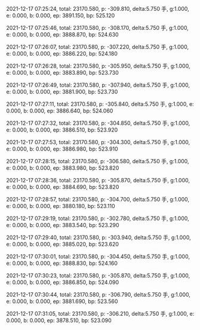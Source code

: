 2021-12-17 07:25:24, total: 23170.580, p: -309.810, delta:5.750 手, g:1.000, e: 0.000, b: 0.000, ep: 3891.150, bp: 525.120

2021-12-17 07:25:46, total: 23170.580, p: -308.170, delta:5.750 手, g:1.000, e: 0.000, b: 0.000, ep: 3888.870, bp: 524.630

2021-12-17 07:26:07, total: 23170.580, p: -307.220, delta:5.750 手, g:1.000, e: 0.000, b: 0.000, ep: 3886.220, bp: 524.180

2021-12-17 07:26:28, total: 23170.580, p: -305.950, delta:5.750 手, g:1.000, e: 0.000, b: 0.000, ep: 3883.890, bp: 523.730

2021-12-17 07:26:49, total: 23170.580, p: -307.940, delta:5.750 手, g:1.000, e: 0.000, b: 0.000, ep: 3881.900, bp: 523.730

2021-12-17 07:27:11, total: 23170.580, p: -305.840, delta:5.750 手, g:1.000, e: 0.000, b: 0.000, ep: 3886.640, bp: 524.060

2021-12-17 07:27:32, total: 23170.580, p: -304.850, delta:5.750 手, g:1.000, e: 0.000, b: 0.000, ep: 3886.510, bp: 523.920

2021-12-17 07:27:53, total: 23170.580, p: -304.300, delta:5.750 手, g:1.000, e: 0.000, b: 0.000, ep: 3886.980, bp: 523.910

2021-12-17 07:28:15, total: 23170.580, p: -306.580, delta:5.750 手, g:1.000, e: 0.000, b: 0.000, ep: 3883.980, bp: 523.820

2021-12-17 07:28:36, total: 23170.580, p: -305.870, delta:5.750 手, g:1.000, e: 0.000, b: 0.000, ep: 3884.690, bp: 523.820

2021-12-17 07:28:57, total: 23170.580, p: -304.700, delta:5.750 手, g:1.000, e: 0.000, b: 0.000, ep: 3880.180, bp: 523.110

2021-12-17 07:29:19, total: 23170.580, p: -302.780, delta:5.750 手, g:1.000, e: 0.000, b: 0.000, ep: 3883.540, bp: 523.290

2021-12-17 07:29:40, total: 23170.580, p: -303.940, delta:5.750 手, g:1.000, e: 0.000, b: 0.000, ep: 3885.020, bp: 523.620

2021-12-17 07:30:01, total: 23170.580, p: -304.450, delta:5.750 手, g:1.000, e: 0.000, b: 0.000, ep: 3888.830, bp: 524.160

2021-12-17 07:30:23, total: 23170.580, p: -305.870, delta:5.750 手, g:1.000, e: 0.000, b: 0.000, ep: 3886.850, bp: 524.090

2021-12-17 07:30:44, total: 23170.580, p: -306.790, delta:5.750 手, g:1.000, e: 0.000, b: 0.000, ep: 3881.690, bp: 523.560

2021-12-17 07:31:05, total: 23170.580, p: -306.210, delta:5.750 手, g:1.000, e: 0.000, b: 0.000, ep: 3878.510, bp: 523.090